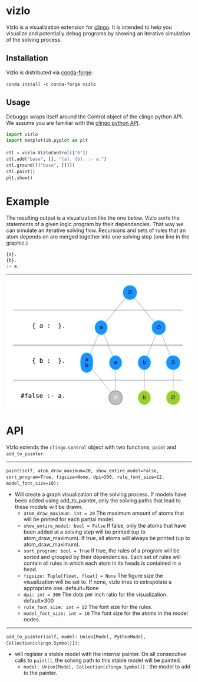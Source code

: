 # vizlo
Vizlo is a visualization extension for [clingo](https://potassco.org/clingo/). 
It is intended to help you visualize and potentially debug programs by showing an 
iterative simulation of the solving process.


## Installation

Vizlo is distributed via [conda-forge](https://conda-forge.org):

`conda install -c conda-forge vizlo`
## Usage
Debuggo wraps itself around the Control object of the clingo python API. We assume you are familiar with the 
[clingo python API](https://potassco.org/clingo/python-api/5.4/).


```python
import vizlo
import matplotlib.pyplot as plt

ctl = vizlo.VizloControl(["0"])
ctl.add("base", [], "{a}. {b}. :- a.")
ctl.ground([("base", [])])
ctl.paint()
plt.show()
```

# Example
The resulting output is a visualization like the one below. Vizlo sorts the statements of a given logic
program by their dependencies. That way we can simulate an iterative solving flow. Recursions and sets of rules that an 
atom depends on are merged together into one solving step (one line in the graphic.) 

```
{a}.
{b}.
:- a.
```
---
![Example Program](docs/img/sample.png "Sample solver tree")

# API
Vizlo extends the `clingo.Control` object with two functions, `paint` and `add_to_painter`:

---

`paint(self, atom_draw_maximum=20, show_entire_model=False, sort_program=True, figsize=None, dpi=300, rule_font_size=12, model_font_size=10):`

* Will create a graph visualization of the solving process. If models have been added using add_to_painter,
         only the solving paths that lead to these models will be drawn.
  * `atom_draw_maximum: int = 20`
  The maximum amount of atoms that will be printed for each partial model.            
  * `show_entire_model: bool = False`
     If false, only the atoms that have been added at a solving step will be printed (up to atom_draw_maximum).
     If true, all atoms will always be printed (up to atom_draw_maximum).
  * `sort_program: bool = True`
     If true, the rules of a program will be sorted and grouped by their dependencies.
     Each set of rules will contain all rules in which each atom in its heads is contained in a head.
  * `figsize: Tuple[float, float] = None`
       The figure size the visualization will be set to. If none, vizlo tries to extrapolate a appropriate one.
            default=None
  * `dpi: int = 300`
       The dots per inch ratio for the visualization.
            default=300
  * `rule_font_size: int = 12`
       The font size for the rules.
  * `model_font_size: int = 10`
       The font size for the atoms in the model nodes.

---

`add_to_painter(self, model: Union[Model, PythonModel, Collection[clingo.Symbol]]):`
* will register a stable model with the internal painter. On all consecutive calls to `paint()`, the solving path to this stable model will be painted.
  * `model: Union[Model, Collection[clingo.Symbol]]` : the model to add to the painter.
